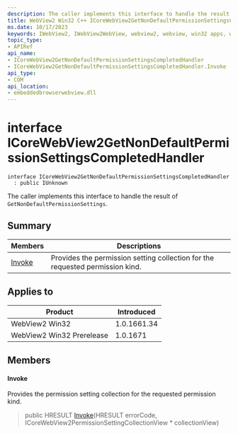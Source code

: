 ```yaml
---
description: The caller implements this interface to handle the result of `GetNonDefaultPermissionSettings`.
title: WebView2 Win32 C++ ICoreWebView2GetNonDefaultPermissionSettingsCompletedHandler
ms.date: 10/17/2023
keywords: IWebView2, IWebView2WebView, webview2, webview, win32 apps, win32, edge, ICoreWebView2, ICoreWebView2Controller, browser control, edge html, ICoreWebView2GetNonDefaultPermissionSettingsCompletedHandler
topic_type: 
- APIRef
api_name:
- ICoreWebView2GetNonDefaultPermissionSettingsCompletedHandler
- ICoreWebView2GetNonDefaultPermissionSettingsCompletedHandler.Invoke
api_type:
- COM
api_location:
- embeddedbrowserwebview.dll
---
```


# interface ICoreWebView2GetNonDefaultPermissionSettingsCompletedHandler

```
interface ICoreWebView2GetNonDefaultPermissionSettingsCompletedHandler
  : public IUnknown
```

The caller implements this interface to handle the result of `GetNonDefaultPermissionSettings`.

## Summary

 Members                        | Descriptions
--------------------------------|---------------------------------------------
[Invoke](#invoke) | Provides the permission setting collection for the requested permission kind.

## Applies to

Product                         | Introduced
--------------------------------|---------------------------------------------
WebView2 Win32            |    1.0.1661.34
WebView2 Win32 Prerelease |    1.0.1671

## Members

#### Invoke

Provides the permission setting collection for the requested permission kind.

> public HRESULT [Invoke](#invoke)(HRESULT errorCode, ICoreWebView2PermissionSettingCollectionView * collectionView)

